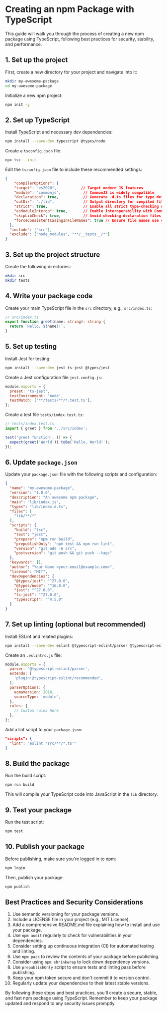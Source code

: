 # Creating an npm Package with TypeScript

This guide will walk you through the process of creating a new npm package using TypeScript, following best practices for security, stability, and performance.

## 1. Set up the project

First, create a new directory for your project and navigate into it:

```bash
mkdir my-awesome-package
cd my-awesome-package
```

Initialize a new npm project:

```bash
npm init -y
```

## 2. Set up TypeScript

Install TypeScript and necessary dev dependencies:

```bash
npm install --save-dev typescript @types/node
```

Create a `tsconfig.json` file:

```bash
npx tsc --init
```

Edit the `tsconfig.json` file to include these recommended settings:

```json
{
    "compilerOptions": {
    "target": "es2020",           // Target modern JS features
    "module": "commonjs",          // CommonJS is widely compatible
    "declaration": true,           // Generate .d.ts files for type definitions
    "outDir": "./lib",             // Output directory for compiled files
    "strict": true,                // Enable all strict type-checking options
    "esModuleInterop": true,       // Enable interoperability with CommonJS
    "skipLibCheck": true,          // Avoid checking declaration files for speed
    "forceConsistentCasingInFileNames": true // Ensure file names use consistent casing
  },
  "include": ["src"],
  "exclude": ["node_modules", "**/__tests__/*"]
}
```

## 3. Set up the project structure

Create the following directories:

```bash
mkdir src
mkdir tests
```

## 4. Write your package code

Create your main TypeScript file in the `src` directory, e.g., `src/index.ts`:

```typescript
// src/index.ts
export function greet(name: string): string {
  return `Hello, ${name}!`;
}
```

## 5. Set up testing

Install Jest for testing:

```bash
npm install --save-dev jest ts-jest @types/jest
```

Create a Jest configuration file `jest.config.js`:

```javascript
module.exports = {
  preset: 'ts-jest',
  testEnvironment: 'node',
  testMatch: ['**/tests/**/*.test.ts'],
};
```

Create a test file `tests/index.test.ts`:

```typescript
// tests/index.test.ts
import { greet } from '../src/index';

test('greet function', () => {
  expect(greet('World')).toBe('Hello, World!');
});
```

## 6. Update `package.json`

Update your `package.json` file with the following scripts and configuration:

```json
{
  "name": "my-awesome-package",
  "version": "1.0.0",
  "description": "An awesome npm package",
  "main": "lib/index.js",
  "types": "lib/index.d.ts",
  "files": [
    "lib/**/*"
  ],
  "scripts": {
    "build": "tsc",
    "test": "jest",
    "prepare": "npm run build",
    "prepublishOnly": "npm test && npm run lint",
    "version": "git add -A src",
    "postversion": "git push && git push --tags"
  },
  "keywords": [],
  "author": "Your Name <your.email@example.com>",
  "license": "MIT",
  "devDependencies": {
    "@types/jest": "^27.0.0",
    "@types/node": "^16.0.0",
    "jest": "^27.0.0",
    "ts-jest": "^27.0.0",
    "typescript": "^4.5.0"
  }
}
```

## 7. Set up linting (optional but recommended)

Install ESLint and related plugins:

```bash
npm install --save-dev eslint @typescript-eslint/parser @typescript-eslint/eslint-plugin
```

Create an `.eslintrc.js` file:

```javascript
module.exports = {
  parser: '@typescript-eslint/parser',
  extends: [
    'plugin:@typescript-eslint/recommended',
  ],
  parserOptions: {
    ecmaVersion: 2018,
    sourceType: 'module',
  },
  rules: {
    // Custom rules here
  },
};
```

Add a lint script to your `package.json`:

```json
"scripts": {
  "lint": "eslint 'src/**/*.ts'"
}
```

## 8. Build the package

Run the build script:

```bash
npm run build
```

This will compile your TypeScript code into JavaScript in the `lib` directory.

## 9. Test your package

Run the test script:

```bash
npm test
```

## 10. Publish your package

Before publishing, make sure you're logged in to npm:

```bash
npm login
```

Then, publish your package:

```bash
npm publish
```

## Best Practices and Security Considerations

1. Use semantic versioning for your package versions.
2. Include a LICENSE file in your project (e.g., MIT License).
3. Add a comprehensive README.md file explaining how to install and use your package.
4. Use `npm audit` regularly to check for vulnerabilities in your dependencies.
5. Consider setting up continuous integration (CI) for automated testing and linting.
6. Use `npm pack` to review the contents of your package before publishing.
7. Consider using `npm shrinkwrap` to lock down dependency versions.
8. Use `prepublishOnly` script to ensure tests and linting pass before publishing.
9. Keep your npm token secure and don't commit it to version control.
10. Regularly update your dependencies to their latest stable versions.

By following these steps and best practices, you'll create a secure, stable, and fast npm package using TypeScript. Remember to keep your package updated and respond to any security issues promptly.